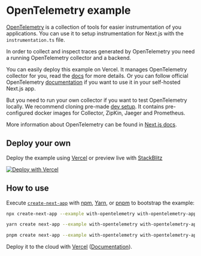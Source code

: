 # OpenTelemetry example

[OpenTelemetry](https://opentelemetry.io/) is a collection of tools for easier instrumentation of you applications.
You can use it to setup instrumentation for Next.js with the `instrumentation.ts` file.

In order to collect and inspect traces generated by OpenTelemetry you need a running OpenTelemetry collector and a backend.

You can easily deploy this example on Vercel. It manages OpenTelemetry collector for you, read the [docs](https://vercel.com/docs/concepts/observability/otel-overview/quickstart) for more details. Or you can follow official OpenTelemetry [documentation](https://opentelemetry.io/docs/collector/getting-started/) if you want to use it in your self-hosted Next.js app.

But you need to run your own collector if you want to test OpenTelemetry locally. We recommend cloning pre-made [dev setup](https://github.com/vercel/opentelemetry-collector-dev-setup). It contains pre-configured docker images for Collector, ZipKin, Jaeger and Prometheus.

More information about OpenTelemetry can be found in [Next.js docs](https://nextjs.org/docs/advanced-features/open-telemetry).

## Deploy your own

Deploy the example using [Vercel](https://vercel.com?utm_source=github&utm_medium=readme&utm_campaign=next-example) or preview live with [StackBlitz](https://stackblitz.com/github/vercel/next.js/tree/canary/examples/with-opentelemetry)

[![Deploy with Vercel](https://vercel.com/button)](https://vercel.com/new/clone?repository-url=https://github.com/vercel/next.js/tree/canary/examples/with-opentelemetry&project-name=with-opentelemetry&repository-name=with-opentelemetry)

## How to use

Execute [`create-next-app`](https://github.com/vercel/next.js/tree/canary/packages/create-next-app) with [npm](https://docs.npmjs.com/cli/init), [Yarn](https://yarnpkg.com/lang/en/docs/cli/create/), or [pnpm](https://pnpm.io) to bootstrap the example:

```bash
npx create-next-app --example with-opentelemetry with-opentelemetry-app
```

```bash
yarn create next-app --example with-opentelemetry with-opentelemetry-app
```

```bash
pnpm create next-app --example with-opentelemetry with-opentelemetry-app
```

Deploy it to the cloud with [Vercel](https://vercel.com/new?utm_source=github&utm_medium=readme&utm_campaign=next-example) ([Documentation](https://nextjs.org/docs/deployment)).
